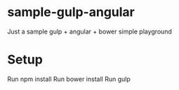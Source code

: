 # sample-gulp-angular
Just a sample gulp + angular + bower simple playground

# Setup
Run npm install
Run bower install
Run gulp
